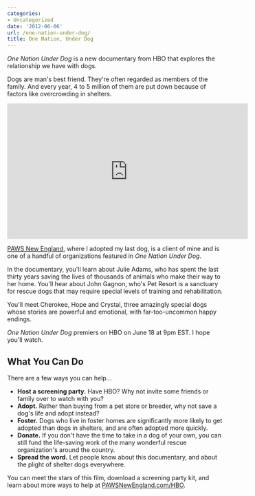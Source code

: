 ```yaml
---
categories:
- Uncategorized
date: '2012-06-06'
url: /one-nation-under-dog/
title: One Nation, Under Dog
---
```


<em>One Nation Under Dog</em> is a new documentary from HBO that explores the relationship we have with dogs.

Dogs are man's best friend. They're often regarded as members of the family. And every year, 4 to 5 million of them are put down because of factors like overcrowding in shelters.

<iframe class="alignc" width="560" height="315" src="https://www.youtube.com/embed/yO-VymM6Uw4?rel=0" frameborder="0" allowfullscreen></iframe>

<a href="http://www.pawsnewengland.com/hbo/">PAWS New England</a>, where I adopted my last dog, is a client of mine and is one of a handful of organizations featured in <em>One Nation Under Dog</em>.

In the documentary, you'll learn about Julie Adams, who has spent the last thirty years saving the lives of thousands of animals who make their way to her home. You'll hear about John Gagnon, who's Pet Resort is a sanctuary for rescue dogs that may require special levels of training and rehabilitation.

You'll meet Cherokee, Hope and Crystal, three amazingly special dogs whose stories are powerful and emotional, with far-too-uncommon happy endings.

<em>One Nation Under Dog</em> premiers on HBO on June 18 at 9pm EST. I hope you'll watch.

<h2>What You Can Do</h2>

There are a few ways you can help...

<ul>
<li><strong>Host a screening party.</strong> Have HBO? Why not invite some friends or family over to watch with you?</li>
<li><strong>Adopt.</strong> Rather than buying from a pet store or breeder, why not save a dog's life and adopt instead?</li>
<li><strong>Foster.</strong> Dogs who live in foster homes are significantly more likely to get adopted than dogs in shelters, and are often adopted more quickly.</li>
<li><strong>Donate.</strong> If you don't have the time to take in a dog of your own, you can still fund the life-saving work of the many wonderful rescue organization's around the country.</li>
<li><strong>Spread the word.</strong> Let people know about this documentary, and about the plight of shelter dogs everywhere.</li>
</ul>

You can meet the stars of this film, download a screening party kit, and learn about more ways to help at <a href="http://www.pawsnewengland.com/hbo/">PAWSNewEngland.com/HBO</a>.